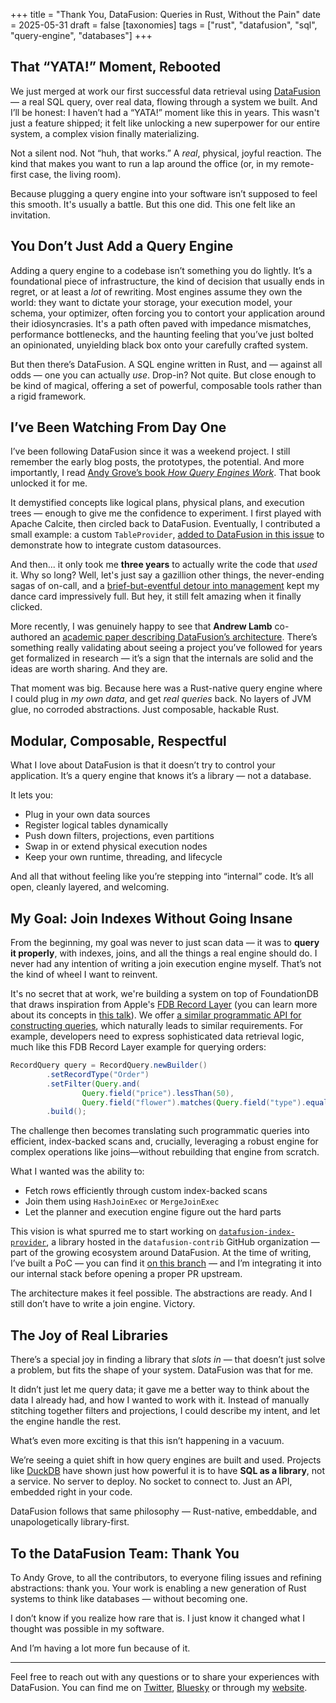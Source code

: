 +++
title = "Thank You, DataFusion: Queries in Rust, Without the Pain"
date = 2025-05-31
draft = false
[taxonomies]
tags = ["rust", "datafusion", "sql", "query-engine", "databases"]
+++

## That “YATA!” Moment, Rebooted

We just merged at work our first successful data retrieval using [DataFusion](https://github.com/apache/datafusion) — a real SQL query, over real data, flowing through a system we built. And I’ll be honest: I haven’t had a “YATA!” moment like this in years. This wasn't just a feature shipped; it felt like unlocking a new superpower for our entire system, a complex vision finally materializing.

Not a silent nod. Not “huh, that works.” A *real*, physical, joyful reaction. The kind that makes you want to run a lap around the office (or, in my remote-first case, the living room).

Because plugging a query engine into your software isn’t supposed to feel this smooth. It's usually a battle. But this one did. This one felt like an invitation.

## You Don’t Just Add a Query Engine

Adding a query engine to a codebase isn’t something you do lightly. It’s a foundational piece of infrastructure, the kind of decision that usually ends in regret, or at least a *lot* of rewriting. Most engines assume they own the world: they want to dictate your storage, your execution model, your schema, your optimizer, often forcing you to contort your application around their idiosyncrasies. It's a path often paved with impedance mismatches, performance bottlenecks, and the haunting feeling that you’ve just bolted an opinionated, unyielding black box onto your carefully crafted system.

But then there’s DataFusion. A SQL engine written in Rust, and — against all odds — one you can actually *use*. Drop-in? Not quite. But close enough to be kind of magical, offering a set of powerful, composable tools rather than a rigid framework.

## I’ve Been Watching From Day One

I’ve been following DataFusion since it was a weekend project. I still remember the early blog posts, the prototypes, the potential. And more importantly, I read [Andy Grove’s book *How Query Engines Work*](https://andygrove.io/how-query-engines-work/). That book unlocked it for me.

It demystified concepts like logical plans, physical plans, and execution trees — enough to give me the confidence to experiment. I first played with Apache Calcite, then circled back to DataFusion. Eventually, I contributed a small example: a custom `TableProvider`, [added to DataFusion in this issue](https://github.com/apache/datafusion/issues/1864) to demonstrate how to integrate custom datasources.

And then... it only took me **three years** to actually write the code that *used* it. Why so long? Well, let's just say a gazillion other things, the never-ending sagas of on-call, and a [brief-but-eventful detour into management](/posts/back-engineering) kept my dance card impressively full. But hey, it still felt amazing when it finally clicked.

More recently, I was genuinely happy to see that **Andrew Lamb** co-authored an [academic paper describing DataFusion’s architecture](https://github.com/apache/datafusion/issues/6782). There’s something really validating about seeing a project you’ve followed for years get formalized in research — it’s a sign that the internals are solid and the ideas are worth sharing. And they are.

That moment was big. Because here was a Rust-native query engine where I could plug in *my own data*, and get *real queries* back. No layers of JVM glue, no corroded abstractions. Just composable, hackable Rust.

## Modular, Composable, Respectful

What I love about DataFusion is that it doesn’t try to control your application. It’s a query engine that knows it’s a library — not a database.

It lets you:

- Plug in your own data sources  
- Register logical tables dynamically  
- Push down filters, projections, even partitions  
- Swap in or extend physical execution nodes  
- Keep your own runtime, threading, and lifecycle  

And all that without feeling like you’re stepping into “internal” code. It’s all open, cleanly layered, and welcoming.

## My Goal: Join Indexes Without Going Insane

From the beginning, my goal was never to just scan data — it was to **query it properly**, with indexes, joins, and all the things a real engine should do. I never had any intention of writing a join execution engine myself. That’s not the kind of wheel I want to reinvent.

It's no secret that at work, we're building a system on top of FoundationDB that draws inspiration from Apple's [FDB Record Layer](https://foundationdb.github.io/fdb-record-layer/) (you can learn more about its concepts in [this talk](https://www.youtube.com/watch?v=SvoUHHM9IKU)). We offer [a similar programmatic API for constructing queries](https://foundationdb.github.io/fdb-record-layer/GettingStarted.html), which naturally leads to similar requirements. For example, developers need to express sophisticated data retrieval logic, much like this FDB Record Layer example for querying orders:

```java
RecordQuery query = RecordQuery.newBuilder()
        .setRecordType("Order")
        .setFilter(Query.and(
                Query.field("price").lessThan(50),
                Query.field("flower").matches(Query.field("type").equalsValue(FlowerType.ROSE.name()))))
        .build();
```
The challenge then becomes translating such programmatic queries into efficient, index-backed scans and, crucially, leveraging a robust engine for complex operations like joins—without rebuilding that engine from scratch.

What I wanted was the ability to:

- Fetch rows efficiently through custom index-backed scans  
- Join them using `HashJoinExec` or `MergeJoinExec`  
- Let the planner and execution engine figure out the hard parts

This vision is what spurred me to start working on [`datafusion-index-provider`](https://github.com/datafusion-contrib/datafusion-index-provider), a library hosted in the `datafusion-contrib` GitHub organization — part of the growing ecosystem around DataFusion. At the time of writing, I’ve built a PoC — you can find it [on this branch](https://github.com/PierreZ/datafusion-index-provider/tree/init-v2) — and I’m integrating it into our internal stack before opening a proper PR upstream.

The architecture makes it feel possible. The abstractions are ready. And I still don’t have to write a join engine. Victory.

## The Joy of Real Libraries

There’s a special joy in finding a library that *slots in* — that doesn’t just solve a problem, but fits the shape of your system. DataFusion was that for me.

It didn’t just let me query data; it gave me a better way to think about the data I already had, and how I wanted to work with it. Instead of manually stitching together filters and projections, I could describe my intent, and let the engine handle the rest.

What’s even more exciting is that this isn’t happening in a vacuum.

We’re seeing a quiet shift in how query engines are built and used. Projects like [DuckDB](https://duckdb.org/) have shown just how powerful it is to have **SQL as a library**, not a service. No server to deploy. No socket to connect to. Just an API, embedded right in your code.

DataFusion follows that same philosophy — Rust-native, embeddable, and unapologetically library-first.

## To the DataFusion Team: Thank You

To Andy Grove, to all the contributors, to everyone filing issues and refining abstractions: thank you. Your work is enabling a new generation of Rust systems to think like databases — without becoming one.

I don’t know if you realize how rare that is. I just know it changed what I thought was possible in my software.

And I’m having a lot more fun because of it.

---

Feel free to reach out with any questions or to share your experiences with DataFusion. You can find me on [Twitter](https://twitter.com/PierreZ), [Bluesky](https://bsky.app/profile/pierrezemb.fr) or through my [website](https://pierrezemb.fr).